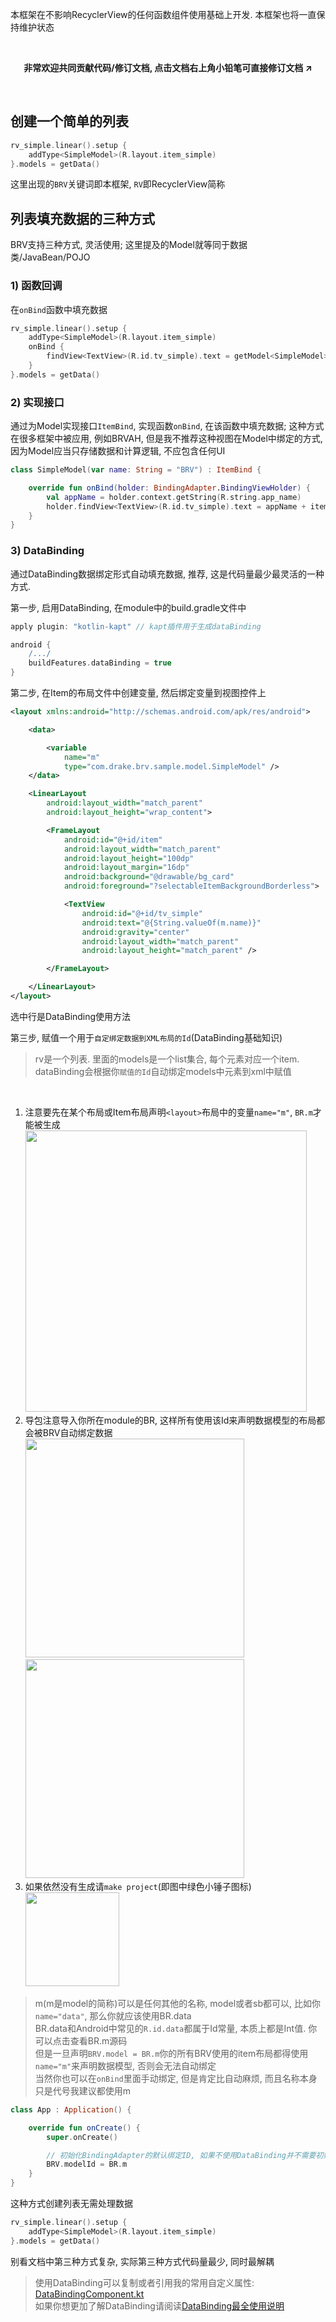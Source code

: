 
本框架在不影响RecyclerView的任何函数组件使用基础上开发. 本框架也将一直保持维护状态

<br>
<p align="center"><strong>非常欢迎共同贡献代码/修订文档, 点击文档右上角小铅笔可直接修订文档 ↗</strong></p>
<br>

## 创建一个简单的列表

```kotlin
rv_simple.linear().setup {
    addType<SimpleModel>(R.layout.item_simple)
}.models = getData()
```

这里出现的`BRV`关键词即本框架, `RV`即RecyclerView简称

## 列表填充数据的三种方式

BRV支持三种方式, 灵活使用; 这里提及的Model就等同于数据类/JavaBean/POJO



### 1) 函数回调

在`onBind`函数中填充数据

```kotlin
rv_simple.linear().setup {
    addType<SimpleModel>(R.layout.item_simple)
    onBind {
        findView<TextView>(R.id.tv_simple).text = getModel<SimpleModel>().name
    }
}.models = getData()
```





### 2) 实现接口

通过为Model实现接口`ItemBind`, 实现函数`onBind`, 在该函数中填充数据; 这种方式在很多框架中被应用, 例如BRVAH, 但是我不推荐这种视图在Model中绑定的方式, 因为Model应当只存储数据和计算逻辑, 不应包含任何UI

```kotlin
class SimpleModel(var name: String = "BRV") : ItemBind {

    override fun onBind(holder: BindingAdapter.BindingViewHolder) {
        val appName = holder.context.getString(R.string.app_name)
        holder.findView<TextView>(R.id.tv_simple).text = appName + itemPosition
    }
}
```





### 3) DataBinding

通过DataBinding数据绑定形式自动填充数据, 推荐, 这是代码量最少最灵活的一种方式.

第一步, 启用DataBinding, 在module中的build.gradle文件中

```groovy
apply plugin: "kotlin-kapt" // kapt插件用于生成dataBinding

android {
	/.../
    buildFeatures.dataBinding = true
}
```

第二步, 在Item的布局文件中创建变量, 然后绑定变量到视图控件上

```xml hl_lines="24"
<layout xmlns:android="http://schemas.android.com/apk/res/android">

    <data>

        <variable
            name="m"
            type="com.drake.brv.sample.model.SimpleModel" />
    </data>

    <LinearLayout
        android:layout_width="match_parent"
        android:layout_height="wrap_content">

        <FrameLayout
            android:id="@+id/item"
            android:layout_width="match_parent"
            android:layout_height="100dp"
            android:layout_margin="16dp"
            android:background="@drawable/bg_card"
            android:foreground="?selectableItemBackgroundBorderless">

            <TextView
				android:id="@+id/tv_simple"
                android:text="@{String.valueOf(m.name)}"
                android:gravity="center"
                android:layout_width="match_parent"
                android:layout_height="match_parent" />

        </FrameLayout>

    </LinearLayout>
</layout>
```
选中行是DataBinding使用方法

第三步, 赋值一个用于`自定绑定数据到XML布局的Id`(DataBinding基础知识)

> rv是一个列表. 里面的models是一个list集合, 每个元素对应一个item. dataBinding会根据你`赋值的Id`自动绑定models中元素到xml中赋值 <br>
<br>

1. 注意要先在某个布局或Item布局声明`<layout>`布局中的变量`name="m"`, `BR.m`才能被生成 <br>
   <img src="https://i.loli.net/2021/08/14/rgX12ZSwkVMqQG3.png" width="450"/>
1. 导包注意导入你所在module的BR, 这样所有使用该Id来声明数据模型的布局都会被BRV自动绑定数据 <br>
   <img src="https://i.loli.net/2021/08/14/VhYlAp1J7ZR9rIs.png" width="350"/>
   <img src="https://i.loli.net/2021/08/14/Yh5Ge1qQIObJpDn.png" width="350"/>
1. 如果依然没有生成请`make project`(即图中绿色小锤子图标) <br>
   <img src="https://i.loli.net/2021/08/14/IEh3H8VaFM6d1LR.png" width="150"/>

> m(m是model的简称)可以是任何其他的名称, model或者sb都可以, 比如你`name="data"`, 那么你就应该使用BR.data <br>
> BR.data和Android中常见的`R.id.data`都属于Id常量, 本质上都是Int值. 你可以点击查看BR.m源码<br>
> 但是一旦声明`BRV.model = BR.m`你的所有BRV使用的item布局都得使用`name="m"`来声明数据模型, 否则会无法自动绑定 <br>
> 当然你也可以在`onBind`里面手动绑定, 但是肯定比自动麻烦, 而且名称本身只是代号我建议都使用m <br>

```kotlin
class App : Application() {

    override fun onCreate() {
        super.onCreate()

        // 初始化BindingAdapter的默认绑定ID, 如果不使用DataBinding并不需要初始化
        BRV.modelId = BR.m
    }
}
```

这种方式创建列表无需处理数据

```kotlin
rv_simple.linear().setup {
    addType<SimpleModel>(R.layout.item_simple)
}.models = getData()
```

别看文档中第三种方式复杂, 实际第三种方式代码量最少, 同时最解耦

> 使用DataBinding可以复制或者引用我的常用自定义属性:  [DataBindingComponent.kt](https://github.com/liangjingkanji/Engine/blob/master/engine/src/main/java/com/drake/engine/databinding/DataBindingComponent.kt)<br>
> 如果你想更加了解DataBinding请阅读[DataBinding最全使用说明](https://juejin.cn/post/6844903549223059463/)

